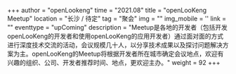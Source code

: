 +++ 
author = "openLookeng"
time = "2021.08" 
title = "openLooKeng Meetup" 
location = "长沙 / 待定" 
tag = "聚会"
img = "" 
img_mobile = ''
link = ""
eventtype = "upComing"
description = "Meetup是各地的开发者（包括开发openLooKeng的开发者和使用openLooKeng的应用开发者）通过面对面的方式进行深度技术交流的活动，会议规模几十人，以分享技术成果以及探讨问题解决方案为主。openLooKeng的Meetup将根据开发者所在城市确定会议地点，欢迎有兴趣的组织、公司、开发者推荐时间、地点，更欢迎主办。"
weight = 92
+++
